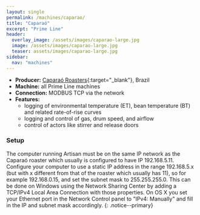 ```yaml
---
layout: single
permalink: /machines/caparao/
title: "Caparaó"
excerpt: "Prime Line"
header:
  overlay_image: /assets/images/caparao-large.jpg
  image: /assets/images/caparao-large.jpg
  teaser: assets/images/caparao-large.jpg
sidebar:
  nav: "machines"
---
```


* __Producer:__ [Caparaó Roasters](http://roasterscaparao.com.br/){:target="_blank"}, Brazil
* __Machine:__ all Prime Line machines
* __Connection:__ MODBUS TCP via the network
* __Features:__ 
  - logging of environmental temperature (ET), bean temperature (BT) and related rate-of-rise curves
  - logging and control of gas, drum speed, and airflow
  - control of actors like stirrer and release doors

### Setup

The computer running Artisan must be on the same IP network as the Caparaó roaster which usually is configured to have IP 192.168.5.11. Configure your computer to use a static IP address in the range 192.168.5.x (but with x different from that of the roaster which usually has 11), so for example 192.168.0.15, and set the subnet mask to 255.255.255.0. This can be done on Windows using the Network Sharing Center by adding a TCP/IPv4 Local Area Connection with those properties. On OS X you set your Ethernet port in the Network Control panel to "IPv4: Manually" and fill in the IP and subnet mask accordingly.
{: .notice--primary}